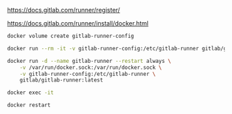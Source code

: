 

https://docs.gitlab.com/runner/register/

https://docs.gitlab.com/runner/install/docker.html



```bash
docker volume create gitlab-runner-config

docker run --rm -it -v gitlab-runner-config:/etc/gitlab-runner gitlab/gitlab-runner:latest register

docker run -d --name gitlab-runner --restart always \
    -v /var/run/docker.sock:/var/run/docker.sock \
    -v gitlab-runner-config:/etc/gitlab-runner \
    gitlab/gitlab-runner:latest

docker exec -it 

docker restart

```